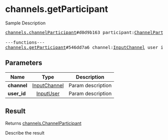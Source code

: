 # channels.getParticipant

Sample Description

<pre>
<a href="../constructor/channels.channelParticipant">channels.channelParticipant</a>#d0d9b163 participant:<a href="../type/ChannelParticipant.md">ChannelParticipant</a> users:Vector&lt;<a href="../type/User.md">User</a>&gt; = <a href="../type/channels.ChannelParticipant.md">channels.ChannelParticipant</a>;

---functions---
<a href="../method/channels.getParticipant.md">channels.getParticipant</a>#546dd7a6 channel:<a href="../type/InputChannel.md">InputChannel</a> user_id:<a href="../type/InputUser.md">InputUser</a> = <a href="../type/channels.ChannelParticipant.md">channels.ChannelParticipant</a>;
</pre>

## Parameters

| Name | Type | Description |
|------|:----:|-------------|
| **channel** | <a href="../type/InputChannel.md">InputChannel</a> | Param description |
| **user_id** | <a href="../type/InputUser.md">InputUser</a> | Param description |

## Result

Returns <a href="../type/channels.ChannelParticipant.md">channels.ChannelParticipant</a>

Describe the result

